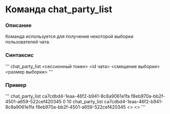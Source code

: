 # Команда chat_party_list

### Описание
Команда используется для получения некоторой выборки пользователей чата.

### Синтаксис
'''
chat_party_list <сессионный токен> <id чата> <смещение выборки> <размер выборки>
'''

### Пример
'''
chat_party_list ca7cdbd4-1eaa-46f2-b941-8c8a9061e1fa f8eb970a-bb2f-4501-a659-522cef420345 0 10
chat_party_list ca7cdbd4-1eaa-46f2-b941-8c8a9061e1fa f8eb970a-bb2f-4501-a659-522cef420345 <> <>
'''